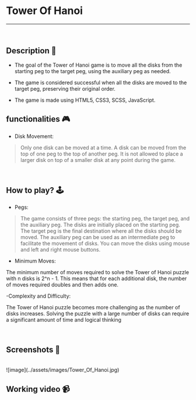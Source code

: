 # **Tower Of Hanoi** 

---

<br>

## **Description 📃**

- The goal of the Tower of Hanoi game is to move all the disks from the starting peg to the target peg, using the auxiliary peg as needed.

- The game is considered successful when all the disks are moved to the target peg, preserving their original order.

- The game is made using HTML5, CSS3, SCSS, JavaScript.

## **functionalities 🎮**

- Disk Movement:

> Only one disk can be moved at a time.
> A disk can be moved from the top of one peg to the top of another peg.
> It is not allowed to place a larger disk on top of a smaller disk at any point during the game.

<br>

## **How to play? 🕹️**
<!-- add the steps how to play games -->
-  Pegs:

> The game consists of three pegs: the starting peg, the target peg, and the auxiliary peg.
> The disks are initially placed on the starting peg.
> The target peg is the final destination where all the disks should be moved.
> The auxiliary peg can be used as an intermediate peg to facilitate the movement of disks.
> You can move the disks using mouse and left and right mouse buttons.

- Minimum Moves:

The minimum number of moves required to solve the Tower of Hanoi puzzle with n disks is 2^n - 1.
This means that for each additional disk, the number of moves required doubles and then adds one.

-Complexity and Difficulty:

The Tower of Hanoi puzzle becomes more challenging as the number of disks increases.
Solving the puzzle with a large number of disks can require a significant amount of time and logical thinking

<br>

## **Screenshots 📸**

<br>
<!-- add your screenshots like this -->
![image](../assets/images/Tower_Of_Hanoi.jpg) 

<br>

## **Working video 📹**
<!-- add your working video over here -->
